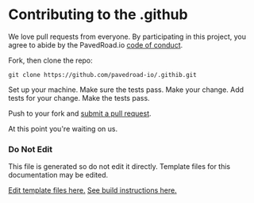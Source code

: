 # Contributing to the .github

We love pull requests from everyone. By participating in this project, you
agree to abide by the PavedRoad.io [code of conduct].

[code of conduct]: CODE_OF_CONDUCT.md

Fork, then clone the repo:

    git clone https://github.com/pavedroad-io/.githib.git

Set up your machine.
Make sure the tests pass.
Make your change. Add tests for your change. Make the tests pass.

Push to your fork and [submit a pull request][pr].

[pr]: https://github.com/pavedroad-io/.github/pulls
At this point you're waiting on us.
### Do Not Edit
This file is generated so do not edit it directly.
Template files for this documentation may be edited.

[Edit template files here.](https://github.com/pavedroad-io/kevlar-repo/blob/master/repo-templates/oss-default)
[See build instructions here.](https://github.com/pavedroad-io/kevlar-repo/blob/master/repo-templates/oss-default/README.md)
